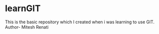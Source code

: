 # learnGIT
This is the basic repository which I created when i was learning to use GIT.
<br> 
Author- Mitesh Renati
